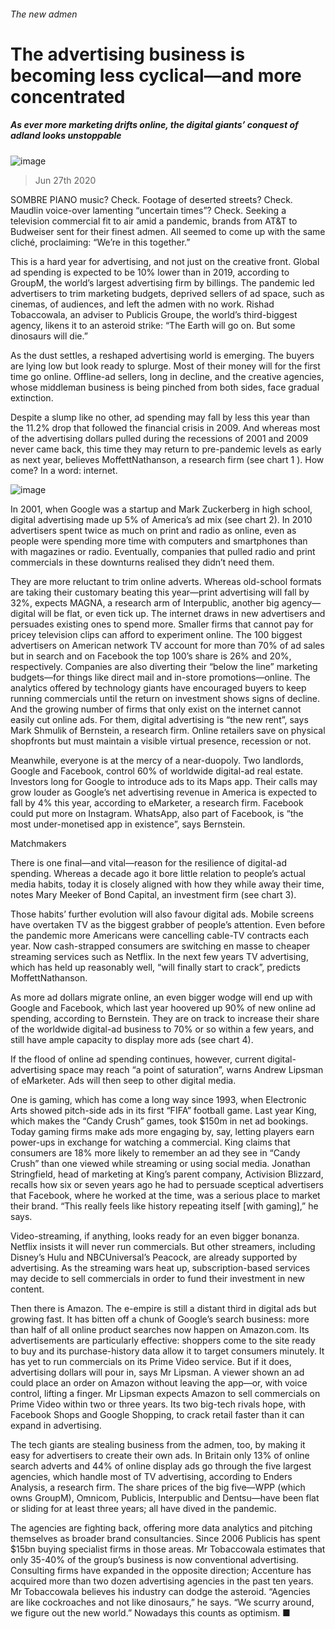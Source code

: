 ###### The new admen
# The advertising business is becoming less cyclical—and more concentrated 
##### As ever more marketing drifts online, the digital giants’ conquest of adland looks unstoppable 
![image](images/20200627_WBD002_0.jpg) 
> Jun 27th 2020 
SOMBRE PIANO music? Check. Footage of deserted streets? Check. Maudlin voice-over lamenting “uncertain times”? Check. Seeking a television commercial fit to air amid a pandemic, brands from AT&amp;T to Budweiser sent for their finest admen. All seemed to come up with the same cliché, proclaiming: “We’re in this together.”
This is a hard year for advertising, and not just on the creative front. Global ad spending is expected to be 10% lower than in 2019, according to GroupM, the world’s largest advertising firm by billings. The pandemic led advertisers to trim marketing budgets, deprived sellers of ad space, such as cinemas, of audiences, and left the admen with no work. Rishad Tobaccowala, an adviser to Publicis Groupe, the world’s third-biggest agency, likens it to an asteroid strike: “The Earth will go on. But some dinosaurs will die.”

As the dust settles, a reshaped advertising world is emerging. The buyers are lying low but look ready to splurge. Most of their money will for the first time go online. Offline-ad sellers, long in decline, and the creative agencies, whose middleman business is being pinched from both sides, face gradual extinction.
Despite a slump like no other, ad spending may fall by less this year than the 11.2% drop that followed the financial crisis in 2009. And whereas most of the advertising dollars pulled during the recessions of 2001 and 2009 never came back, this time they may return to pre-pandemic levels as early as next year, believes MoffettNathanson, a research firm (see chart 1 ). How come? In a word: internet.
![image](images/20200627_WBC180.png) 

In 2001, when Google was a startup and Mark Zuckerberg in high school, digital advertising made up 5% of America’s ad mix (see chart 2). In 2010 advertisers spent twice as much on print and radio as online, even as people were spending more time with computers and smartphones than with magazines or radio. Eventually, companies that pulled radio and print commercials in these downturns realised they didn’t need them.
They are more reluctant to trim online adverts. Whereas old-school formats are taking their customary beating this year—print advertising will fall by 32%, expects MAGNA, a research arm of Interpublic, another big agency—digital will be flat, or even tick up. The internet draws in new advertisers and persuades existing ones to spend more. Smaller firms that cannot pay for pricey television clips can afford to experiment online. The 100 biggest advertisers on American network TV account for more than 70% of ad sales but in search and on Facebook the top 100’s share is 26% and 20%, respectively. Companies are also diverting their “below the line” marketing budgets—for things like direct mail and in-store promotions—online. The analytics offered by technology giants have encouraged buyers to keep running commercials until the return on investment shows signs of decline. And the growing number of firms that only exist on the internet cannot easily cut online ads. For them, digital advertising is “the new rent”, says Mark Shmulik of Bernstein, a research firm. Online retailers save on physical shopfronts but must maintain a visible virtual presence, recession or not.
Meanwhile, everyone is at the mercy of a near-duopoly. Two landlords, Google and Facebook, control 60% of worldwide digital-ad real estate. Investors long for Google to introduce ads to its Maps app. Their calls may grow louder as Google’s net advertising revenue in America is expected to fall by 4% this year, according to eMarketer, a research firm. Facebook could put more on Instagram. WhatsApp, also part of Facebook, is “the most under-monetised app in existence”, says Bernstein.
Matchmakers
There is one final—and vital—reason for the resilience of digital-ad spending. Whereas a decade ago it bore little relation to people’s actual media habits, today it is closely aligned with how they while away their time, notes Mary Meeker of Bond Capital, an investment firm (see chart 3).
Those habits’ further evolution will also favour digital ads. Mobile screens have overtaken TV as the biggest grabber of people’s attention. Even before the pandemic more Americans were cancelling cable-TV contracts each year. Now cash-strapped consumers are switching en masse to cheaper streaming services such as Netflix. In the next few years TV advertising, which has held up reasonably well, “will finally start to crack”, predicts MoffettNathanson.
As more ad dollars migrate online, an even bigger wodge will end up with Google and Facebook, which last year hoovered up 90% of new online ad spending, according to Bernstein. They are on track to increase their share of the worldwide digital-ad business to 70% or so within a few years, and still have ample capacity to display more ads (see chart 4).
If the flood of online ad spending continues, however, current digital-advertising space may reach “a point of saturation”, warns Andrew Lipsman of eMarketer. Ads will then seep to other digital media.
One is gaming, which has come a long way since 1993, when Electronic Arts showed pitch-side ads in its first “FIFA” football game. Last year King, which makes the “Candy Crush” games, took $150m in net ad bookings. Today gaming firms make ads more engaging by, say, letting players earn power-ups in exchange for watching a commercial. King claims that consumers are 18% more likely to remember an ad they see in “Candy Crush” than one viewed while streaming or using social media. Jonathan Stringfield, head of marketing at King’s parent company, Activision Blizzard, recalls how six or seven years ago he had to persuade sceptical advertisers that Facebook, where he worked at the time, was a serious place to market their brand. “This really feels like history repeating itself [with gaming],” he says.
Video-streaming, if anything, looks ready for an even bigger bonanza. Netflix insists it will never run commercials. But other streamers, including Disney’s Hulu and NBCUniversal’s Peacock, are already supported by advertising. As the streaming wars heat up, subscription-based services may decide to sell commercials in order to fund their investment in new content.
Then there is Amazon. The e-empire is still a distant third in digital ads but growing fast. It has bitten off a chunk of Google’s search business: more than half of all online product searches now happen on Amazon.com. Its advertisements are particularly effective: shoppers come to the site ready to buy and its purchase-history data allow it to target consumers minutely. It has yet to run commercials on its Prime Video service. But if it does, advertising dollars will pour in, says Mr Lipsman. A viewer shown an ad could place an order on Amazon without leaving the app—or, with voice control, lifting a finger. Mr Lipsman expects Amazon to sell commercials on Prime Video within two or three years. Its two big-tech rivals hope, with Facebook Shops and Google Shopping, to crack retail faster than it can expand in advertising.
The tech giants are stealing business from the admen, too, by making it easy for advertisers to create their own ads. In Britain only 13% of online search adverts and 44% of online display ads go through the five largest agencies, which handle most of TV advertising, according to Enders Analysis, a research firm. The share prices of the big five—WPP (which owns GroupM), Omnicom, Publicis, Interpublic and Dentsu—have been flat or sliding for at least three years; all have dived in the pandemic.
The agencies are fighting back, offering more data analytics and pitching themselves as broader brand consultancies. Since 2006 Publicis has spent $15bn buying specialist firms in those areas. Mr Tobaccowala estimates that only 35-40% of the group’s business is now conventional advertising. Consulting firms have expanded in the opposite direction; Accenture has acquired more than two dozen advertising agencies in the past ten years. Mr Tobaccowala believes his industry can dodge the asteroid. “Agencies are like cockroaches and not like dinosaurs,” he says. “We scurry around, we figure out the new world.” Nowadays this counts as optimism. ■
